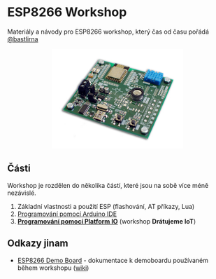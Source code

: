 # ESP8266 Workshop

Materiály a návody pro ESP8266 workshop, který čas od času pořádá [@bastlirna](https://twitter.com/bastlirna)

<p align="center">
<img src="https://raw.githubusercontent.com/bastlirna/esp8266-workshop/master/01-Intro/.images/demoboard-mini.jpg" alt="ESP8266 Demo Board">
</p>

## Části

Workshop je rozdělen do několika částí, které jsou na sobě více méně nezávislé.

1. Základní vlastnosti a použití ESP (flashování, AT příkazy, Lua)
2. [Programování pomocí Arduino IDE](https://github.com/bastlirna/esp8266-workshop/tree/master/02-Arduino)
3. **[Programování pomocí Platform IO](https://github.com/bastlirna/esp8266-workshop/tree/master/03-PlatformIO)** (workshop **Drátujeme IoT**)

## Odkazy jinam

- [ESP8266 Demo Board](https://github.com/bastlirna/esp8266-board) - dokumentace k demoboardu používaném během workshopu ([wiki](https://github.com/bastlirna/esp8266-board/wiki))
